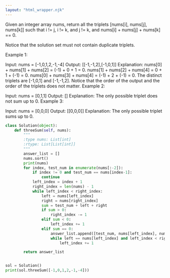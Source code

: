 ```yaml
---
layout: "html_wrapper.njk"
---
```


Given an integer array nums, return all the triplets [nums[i], nums[j], nums[k]] such that i != j, i != k, and j != k, and nums[i] + nums[j] + nums[k] == 0.

Notice that the solution set must not contain duplicate triplets.



Example 1:

Input: nums = [-1,0,1,2,-1,-4]
Output: [[-1,-1,2],[-1,0,1]]
Explanation:
nums[0] + nums[1] + nums[2] = (-1) + 0 + 1 = 0.
nums[1] + nums[2] + nums[4] = 0 + 1 + (-1) = 0.
nums[0] + nums[3] + nums[4] = (-1) + 2 + (-1) = 0.
The distinct triplets are [-1,0,1] and [-1,-1,2].
Notice that the order of the output and the order of the triplets does not matter.
Example 2:

Input: nums = [0,1,1]
Output: []
Explanation: The only possible triplet does not sum up to 0.
Example 3:

Input: nums = [0,0,0]
Output: [[0,0,0]]
Explanation: The only possible triplet sums up to 0.
```python
class Solution(object):
    def threeSum(self, nums):
        """
        :type nums: List[int]
        :rtype: List[List[int]]
        """
        answer_list = []
        nums.sort()
        print(nums)
        for index, test_num in enumerate(nums[:-2]):
            if index != 0 and test_num == nums[index-1]:
                continue
            left_index = index + 1
            right_index = len(nums) - 1
            while left_index < right_index:
                left = nums[left_index]
                right = nums[right_index]
                sum = test_num + left + right
                if sum > 0:
                    right_index -= 1
                elif sum < 0:
                    left_index += 1
                elif sum == 0:
                    answer_list.append([test_num, nums[left_index], nums[right_index]])
                    while left == nums[left_index] and left_index < right_index:
                        left_index += 1

        return answer_list


sol = Solution()
print(sol.threeSum([-1,0,1,2,-1,-4]))
```